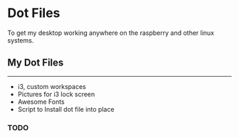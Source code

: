 # Dot Files 
To get my desktop working anywhere on the raspberry and other linux systems.

## My Dot Files
--------------
* i3, custom workspaces
* Pictures for i3 lock screen
* Awesome Fonts
* Script to Install dot file into place


### TODO
